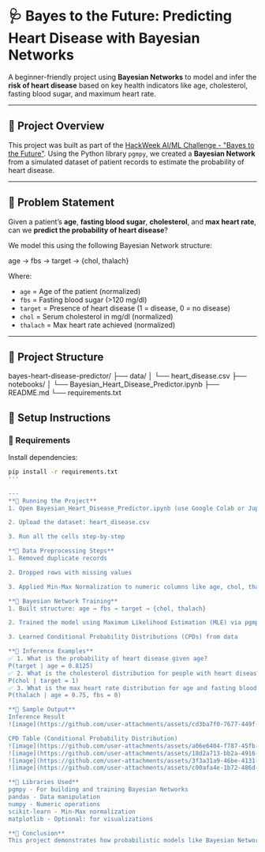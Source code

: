 # 🩺 Bayes to the Future: Predicting Heart Disease with Bayesian Networks

A beginner-friendly project using **Bayesian Networks** to model and infer the **risk of heart disease** based on key health indicators like age, cholesterol, fasting blood sugar, and maximum heart rate.

---

## 📌 Project Overview

This project was built as part of the [HackWeek AI/ML Challenge - "Bayes to the Future"](https://bit.ly/3T1A7Rs). Using the Python library `pgmpy`, we created a **Bayesian Network** from a simulated dataset of patient records to estimate the probability of heart disease.

---

## 🧠 Problem Statement

Given a patient’s **age**, **fasting blood sugar**, **cholesterol**, and **max heart rate**, can we **predict the probability of heart disease**?

We model this using the following Bayesian Network structure:

age → fbs → target → {chol, thalach}


Where:
- `age` = Age of the patient (normalized)
- `fbs` = Fasting blood sugar (>120 mg/dl)
- `target` = Presence of heart disease (1 = disease, 0 = no disease)
- `chol` = Serum cholesterol in mg/dl (normalized)
- `thalach` = Max heart rate achieved (normalized)

---

## 📂 Project Structure

bayes-heart-disease-predictor/
├── data/
│ └── heart_disease.csv
├── notebooks/
│ └── Bayesian_Heart_Disease_Predictor.ipynb
├── README.md
└── requirements.txt


## 🔧 Setup Instructions

### 🔹 Requirements
Install dependencies:

```bash
pip install -r requirements.txt
'''

---
**🔹 Running the Project**
1. Open Bayesian_Heart_Disease_Predictor.ipynb (use Google Colab or Jupyter)

2. Upload the dataset: heart_disease.csv

3. Run all the cells step-by-step

**🧹 Data Preprocessing Steps**
1. Removed duplicate records

2. Dropped rows with missing values

3. Applied Min-Max Normalization to numeric columns like age, chol, thalach

**🧠 Bayesian Network Training**
1. Built structure: age → fbs → target → {chol, thalach}

2. Trained the model using Maximum Likelihood Estimation (MLE) via pgmpy

3. Learned Conditional Probability Distributions (CPDs) from data

**🔮 Inference Examples**
✅ 1. What is the probability of heart disease given age?
P(target | age = 0.8125)
✅ 2. What is the cholesterol distribution for people with heart disease?
P(chol | target = 1)
✅ 3. What is the max heart rate distribution for age and fasting blood sugar?
P(thalach | age = 0.75, fbs = 0)

**📸 Sample Output**
Inference Result
![image](https://github.com/user-attachments/assets/cd3ba7f0-7677-449f-8f99-7b405224c631)

CPD Table (Conditional Probability Distribution)
![image](https://github.com/user-attachments/assets/a06e6404-f787-45fb-9860-631d699a8c56)
![image](https://github.com/user-attachments/assets/18d2a713-bb2a-4916-a382-6fb4430f991e)
![image](https://github.com/user-attachments/assets/3f3a31a9-46be-4131-ae7b-07787e23c5bf)
![image](https://github.com/user-attachments/assets/c00afa4e-1b72-486d-aeea-e9501fe50fa4)

**🔬 Libraries Used**
pgmpy - For building and training Bayesian Networks
pandas - Data manipulation
numpy - Numeric operations
scikit-learn - Min-Max normalization
matplotlib - Optional: for visualizations

**🏁 Conclusion**
This project demonstrates how probabilistic models like Bayesian Networks can be used for simple but powerful medical inference tasks. It's an easy-to-extend base for applying machine learning to healthcare!



